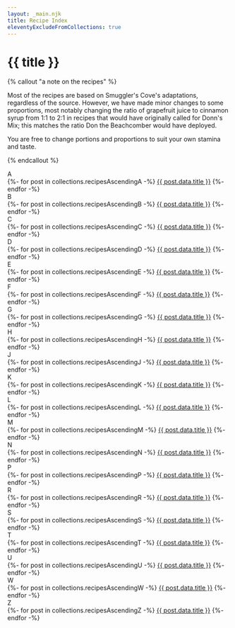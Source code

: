 ```yaml
---
layout: _main.njk
title: Recipe Index
eleventyExcludeFromCollections: true
---
```


<!-- markdownlint-disable MD025 -->
# {{ title }}
<!-- markdownlint-disable MD025 -->

<!-- markdownlint-disable MD012 -->
{% callout "a note on the recipes" %}
<!-- markdownlint-enable MD012 -->

  Most of the recipes are based on Smuggler's Cove's adaptations, regardless of the source. However, we have made minor changes to some proportions, most notably changing the ratio of grapefruit juice to cinnamon syrup from 1:1 to 2:1 in recipes that would have originally called for Donn's Mix; this matches the ratio Don the Beachcomber would have deployed.

  You are free to change portions and proportions to suit your own stamina and taste.

{% endcallout %}

<div class="col-3">
  <dl class="recipe-index">
    <dt id="a">A</dt>
    {%- for post in collections.recipesAscendingA -%}
      <dd{% if page.url == post.url %} aria-current="page"{% endif %}><a href="{{ post.url }}">{{ post.data.title }}</a></dd>
    {%- endfor -%}
    <dt id="b">B</dt>
    {%- for post in collections.recipesAscendingB -%}
      <dd{% if page.url == post.url %} aria-current="page"{% endif %}><a href="{{ post.url }}">{{ post.data.title }}</a></dd>
    {%- endfor -%}
    <dt id="c">C</dt>
    {%- for post in collections.recipesAscendingC -%}
      <dd{% if page.url == post.url %} aria-current="page"{% endif %}><a href="{{ post.url }}">{{ post.data.title }}</a></dd>
    {%- endfor -%}
    <dt id="d">D</dt>
    {%- for post in collections.recipesAscendingD -%}
      <dd{% if page.url == post.url %} aria-current="page"{% endif %}><a href="{{ post.url }}">{{ post.data.title }}</a></dd>
    {%- endfor -%}
    <dt id="e">E</dt>
    {%- for post in collections.recipesAscendingE -%}
      <dd{% if page.url == post.url %} aria-current="page"{% endif %}><a href="{{ post.url }}">{{ post.data.title }}</a></dd>
    {%- endfor -%}
    <dt id="f">F</dt>
    {%- for post in collections.recipesAscendingF -%}
      <dd{% if page.url == post.url %} aria-current="page"{% endif %}><a href="{{ post.url }}">{{ post.data.title }}</a></dd>
    {%- endfor -%}
    <dt id="g">G</dt>
    {%- for post in collections.recipesAscendingG -%}
      <dd{% if page.url == post.url %} aria-current="page"{% endif %}><a href="{{ post.url }}">{{ post.data.title }}</a></dd>
    {%- endfor -%}
    <dt id="h">H</dt>
    {%- for post in collections.recipesAscendingH -%}
      <dd{% if page.url == post.url %} aria-current="page"{% endif %}><a href="{{ post.url }}">{{ post.data.title }}</a></dd>
    {%- endfor -%}
    <!-- <dt id="i">I</dt>
    {%- for post in collections.recipesAscendingI -%}
      <dd{% if page.url == post.url %} aria-current="page"{% endif %}><a href="{{ post.url }}">{{ post.data.title }}</a></dd>
    {%- endfor -%} -->
    <dt id="j">J</dt>
    {%- for post in collections.recipesAscendingJ -%}
      <dd{% if page.url == post.url %} aria-current="page"{% endif %}><a href="{{ post.url }}">{{ post.data.title }}</a></dd>
    {%- endfor -%}
    <dt id="k">K</dt>
    {%- for post in collections.recipesAscendingK -%}
      <dd{% if page.url == post.url %} aria-current="page"{% endif %}><a href="{{ post.url }}">{{ post.data.title }}</a></dd>
    {%- endfor -%}
    <dt id="l">L</dt>
    {%- for post in collections.recipesAscendingL -%}
      <dd{% if page.url == post.url %} aria-current="page"{% endif %}><a href="{{ post.url }}">{{ post.data.title }}</a></dd>
    {%- endfor -%}
    <dt id="m">M</dt>
    {%- for post in collections.recipesAscendingM -%}
      <dd{% if page.url == post.url %} aria-current="page"{% endif %}><a href="{{ post.url }}">{{ post.data.title }}</a></dd>
    {%- endfor -%}
    <dt id="n">N</dt>
    {%- for post in collections.recipesAscendingN -%}
      <dd{% if page.url == post.url %} aria-current="page"{% endif %}><a href="{{ post.url }}">{{ post.data.title }}</a></dd>
    {%- endfor -%}
    <!-- <dt id="o">O</dt>
    {%- for post in collections.recipesAscendingO -%}
      <dd{% if page.url == post.url %} aria-current="page"{% endif %}><a href="{{ post.url }}">{{ post.data.title }}</a></dd>
    {%- endfor -%} -->
    <dt id="p">P</dt>
    {%- for post in collections.recipesAscendingP -%}
      <dd{% if page.url == post.url %} aria-current="page"{% endif %}><a href="{{ post.url }}">{{ post.data.title }}</a></dd>
    {%- endfor -%}
    <!-- <dt id="q">Q</dt>
    {%- for post in collections.recipesAscendingQ -%}
      <dd{% if page.url == post.url %} aria-current="page"{% endif %}><a href="{{ post.url }}">{{ post.data.title }}</a></dd>
    {%- endfor -%} -->
    <dt id="r">R</dt>
    {%- for post in collections.recipesAscendingR -%}
      <dd{% if page.url == post.url %} aria-current="page"{% endif %}><a href="{{ post.url }}">{{ post.data.title }}</a></dd>
    {%- endfor -%}
    <dt id="s">S</dt>
    {%- for post in collections.recipesAscendingS -%}
      <dd{% if page.url == post.url %} aria-current="page"{% endif %}><a href="{{ post.url }}">{{ post.data.title }}</a></dd>
    {%- endfor -%}
    <dt id="t">T</dt>
    {%- for post in collections.recipesAscendingT -%}
      <dd{% if page.url == post.url %} aria-current="page"{% endif %}><a href="{{ post.url }}">{{ post.data.title }}</a></dd>
    {%- endfor -%}
    <dt id="u">U</dt>
    {%- for post in collections.recipesAscendingU -%}
      <dd{% if page.url == post.url %} aria-current="page"{% endif %}><a href="{{ post.url }}">{{ post.data.title }}</a></dd>
    {%- endfor -%}
    <!-- <dt id="v">V</dt>
    {%- for post in collections.recipesAscendingV -%}
      <dd{% if page.url == post.url %} aria-current="page"{% endif %}><a href="{{ post.url }}">{{ post.data.title }}</a></dd>
    {%- endfor -%} -->
    <dt id="w">W</dt>
    {%- for post in collections.recipesAscendingW -%}
      <dd{% if page.url == post.url %} aria-current="page"{% endif %}><a href="{{ post.url }}">{{ post.data.title }}</a></dd>
    {%- endfor -%}
    <!-- <dt id="x">X</dt>
    {%- for post in collections.recipesAscendingX -%}
      <dd{% if page.url == post.url %} aria-current="page"{% endif %}><a href="{{ post.url }}">{{ post.data.title }}</a></dd>
    {%- endfor -%}
    <dt id="y">Y</dt>
    {%- for post in collections.recipesAscendingY -%}
      <dd{% if page.url == post.url %} aria-current="page"{% endif %}><a href="{{ post.url }}">{{ post.data.title }}</a></dd>
    {%- endfor -%} -->
    <dt id="z">Z</dt>
    {%- for post in collections.recipesAscendingZ -%}
      <dd{% if page.url == post.url %} aria-current="page"{% endif %}><a href="{{ post.url }}">{{ post.data.title }}</a></dd>
    {%- endfor -%}
  </dl>
</div>
